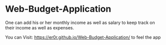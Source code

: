 # Web-Budget-Application
One can add his or her monthly income as well as salary to keep track on their income as well as expenses. 

You can Visit: https://er0r.github.io/Web-Budget-Application/  to feel the app
